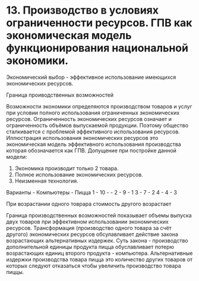 # 13. Производство в условиях ограниченности ресурсов. ГПВ как экономическая модель функционирования национальной экономики.

Экономический выбор - эффективное использование имеющихся экономических ресурсов.

Граница проиводственных возможностей

Возможности экономики определяются производством товаров и услуг при условии полного использования ограниченных экономических ресурсов. Ограниченность экономических ресурсов означает и ограниченность объёмов выпускаемой продукции. Поэтому общество сталкивается с проблемой эффективного использования ресурсов. Иллюстрация использования экономических ресурсов это экономическая модель эффективного использования производства которая обозначается как ГПВ. 
Допущение при постройке данной модели:
1. Экономика производит только 2 товара.
2. Полное использование экономических ресурсов.
3. Неизменная технология.

Варианты - Компьютеры - Пицца
1 - 10 - -
2 - 9 - 1
3 - 7 - 2
4 - 4 - 3

При возрастании одного товрара стоимость другого возрастает

Граница производственных возможностей показывает объемы выпуска двух товаров при эффективном использовании экономических ресурсов. Трансформация (производство одного товара за счёт другого) экономических ресурсов обсулавливает действие закона возрастающих альтернативных издержек. 
Суть закона - производство дополнительной единицы продукта пицца обуславливает потерю возрастающих единиц второго продукта - компьютера. Альтернативные издержки производства товара пицца это количество других товаров от которых следуют отказаться чтобы увеличить производство товара пиццы.
